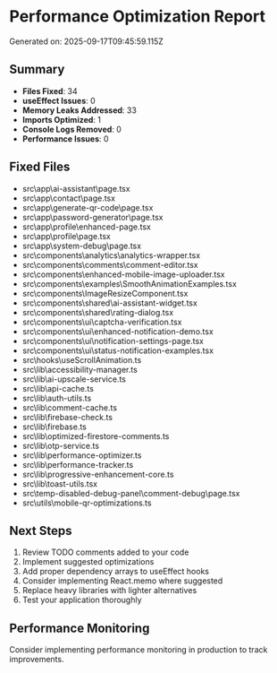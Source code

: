# Performance Optimization Report

Generated on: 2025-09-17T09:45:59.115Z

## Summary
- **Files Fixed**: 34
- **useEffect Issues**: 0
- **Memory Leaks Addressed**: 33
- **Imports Optimized**: 1
- **Console Logs Removed**: 0
- **Performance Issues**: 0

## Fixed Files
- src\app\ai-assistant\page.tsx
- src\app\contact\page.tsx
- src\app\generate-qr-code\page.tsx
- src\app\password-generator\page.tsx
- src\app\profile\enhanced-page.tsx
- src\app\profile\page.tsx
- src\app\system-debug\page.tsx
- src\components\analytics\analytics-wrapper.tsx
- src\components\comments\comment-editor.tsx
- src\components\enhanced-mobile-image-uploader.tsx
- src\components\examples\SmoothAnimationExamples.tsx
- src\components\ImageResizeComponent.tsx
- src\components\shared\ai-assistant-widget.tsx
- src\components\shared\rating-dialog.tsx
- src\components\ui\captcha-verification.tsx
- src\components\ui\enhanced-notification-demo.tsx
- src\components\ui\notification-settings-page.tsx
- src\components\ui\status-notification-examples.tsx
- src\hooks\useScrollAnimation.ts
- src\lib\accessibility-manager.ts
- src\lib\ai-upscale-service.ts
- src\lib\api-cache.ts
- src\lib\auth-utils.ts
- src\lib\comment-cache.ts
- src\lib\firebase-check.ts
- src\lib\firebase.ts
- src\lib\optimized-firestore-comments.ts
- src\lib\otp-service.ts
- src\lib\performance-optimizer.ts
- src\lib\performance-tracker.ts
- src\lib\progressive-enhancement-core.ts
- src\lib\toast-utils.tsx
- src\temp-disabled-debug-panel\comment-debug\page.tsx
- src\utils\mobile-qr-optimizations.ts

## Next Steps
1. Review TODO comments added to your code
2. Implement suggested optimizations
3. Add proper dependency arrays to useEffect hooks
4. Consider implementing React.memo where suggested
5. Replace heavy libraries with lighter alternatives
6. Test your application thoroughly

## Performance Monitoring
Consider implementing performance monitoring in production to track improvements.
